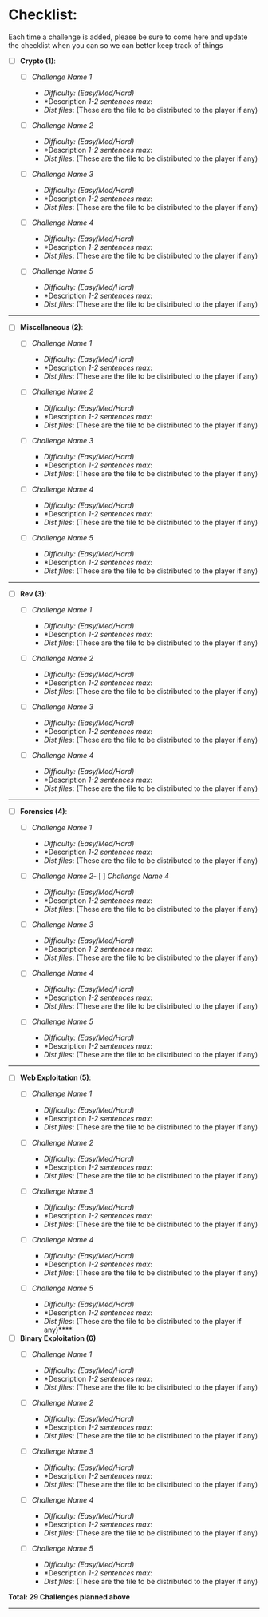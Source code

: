 # Checklist:

Each time a challenge is added, please be sure to come here and update the checklist when you can so we can better keep track of things
- [ ] **Crypto (1)**:
    - [ ] *Challenge Name 1*
        - *Difficulty: (Easy/Med/Hard)*
        - *Description *1-2 sentences max*:
        - *Dist files*: (These are the file to be distributed to the player if any)
    
    - [ ] *Challenge Name 2*
        - *Difficulty: (Easy/Med/Hard)*
        - *Description *1-2 sentences max*:    
        - *Dist files*: (These are the file to be distributed to the player if any)
    
    - [ ] *Challenge Name 3*
        - *Difficulty: (Easy/Med/Hard)*
        - *Description *1-2 sentences max*:
        - *Dist files*: (These are the file to be distributed to the player if any)
    
    - [ ] *Challenge Name 4*
        - *Difficulty: (Easy/Med/Hard)*
        - *Description *1-2 sentences max*:
        - *Dist files*: (These are the file to be distributed to the player if any)
    
    - [ ] *Challenge Name 5*
        - *Difficulty: (Easy/Med/Hard)*
        - *Description *1-2 sentences max*:
        - *Dist files*: (These are the file to be distributed to the player if any)
         
---

- [ ] **Miscellaneous (2)**:
    - [ ] *Challenge Name 1*
        - *Difficulty: (Easy/Med/Hard)*
        - *Description *1-2 sentences max*:
        - *Dist files*: (These are the file to be distributed to the player if any)
    
    - [ ] *Challenge Name 2*
        - *Difficulty: (Easy/Med/Hard)*
        - *Description *1-2 sentences max*:
        - *Dist files*: (These are the file to be distributed to the player if any)
    
    - [ ] *Challenge Name 3*
        - *Difficulty: (Easy/Med/Hard)*
        - *Description *1-2 sentences max*:
        - *Dist files*: (These are the file to be distributed to the player if any)
    
    - [ ] *Challenge Name 4*
        - *Difficulty: (Easy/Med/Hard)*
        - *Description *1-2 sentences max*:
        - *Dist files*: (These are the file to be distributed to the player if any)
    
    - [ ] *Challenge Name 5*
        - *Difficulty: (Easy/Med/Hard)*
        - *Description *1-2 sentences max*:
        - *Dist files*: (These are the file to be distributed to the player if any) 

---

- [ ] **Rev (3)**:
    - [ ] *Challenge Name 1*
        - *Difficulty: (Easy/Med/Hard)*
        - *Description *1-2 sentences max*:
        - *Dist files*: (These are the file to be distributed to the player if any)
    
    - [ ] *Challenge Name 2*
        - *Difficulty: (Easy/Med/Hard)*
        - *Description *1-2 sentences max*:
        - *Dist files*: (These are the file to be distributed to the player if any)
    
    - [ ] *Challenge Name 3*
        - *Difficulty: (Easy/Med/Hard)*
        - *Description *1-2 sentences max*:
        - *Dist files*: (These are the file to be distributed to the player if any)
    
    - [ ] *Challenge Name 4*
        - *Difficulty: (Easy/Med/Hard)*
        - *Description *1-2 sentences max*:
        - *Dist files*: (These are the file to be distributed to the player if any)

---

- [ ] **Forensics (4)**:
    - [ ] *Challenge Name 1*
        - *Difficulty: (Easy/Med/Hard)*
        - *Description *1-2 sentences max*:
        - *Dist files*: (These are the file to be distributed to the player if any)
    
    - [ ] *Challenge Name 2*- [ ] *Challenge Name 4*
        - *Difficulty: (Easy/Med/Hard)*
        - *Description *1-2 sentences max*:
        - *Dist files*: (These are the file to be distributed to the player if any)
    
    - [ ] *Challenge Name 3*
        - *Difficulty: (Easy/Med/Hard)*
        - *Description *1-2 sentences max*:
        - *Dist files*: (These are the file to be distributed to the player if any)
    
    - [ ] *Challenge Name 4*
        - *Difficulty: (Easy/Med/Hard)*
        - *Description *1-2 sentences max*:
        - *Dist files*: (These are the file to be distributed to the player if any)
    
    - [ ] *Challenge Name 5*
        - *Difficulty: (Easy/Med/Hard)*
        - *Description *1-2 sentences max*:
        - *Dist files*: (These are the file to be distributed to the player if any)
    
---

- [ ] **Web Exploitation (5)**:
    - [ ] *Challenge Name 1*
        - *Difficulty: (Easy/Med/Hard)*
        - *Description *1-2 sentences max*:
        - *Dist files*: (These are the file to be distributed to the player if any)
    
    - [ ] *Challenge Name 2*
        - *Difficulty: (Easy/Med/Hard)*
        - *Description *1-2 sentences max*:
        - *Dist files*: (These are the file to be distributed to the player if any)
    
    - [ ] *Challenge Name 3*
        - *Difficulty: (Easy/Med/Hard)*
        - *Description *1-2 sentences max*:
        - *Dist files*: (These are the file to be distributed to the player if any)
    
    - [ ] *Challenge Name 4*
        - *Difficulty: (Easy/Med/Hard)*
        - *Description *1-2 sentences max*:
        - *Dist files*: (These are the file to be distributed to the player if any)
    
    - [ ] *Challenge Name 5*
        - *Difficulty: (Easy/Med/Hard)*
        - *Description *1-2 sentences max*:
        - *Dist files*: (These are the file to be distributed to the player if any)****


- [ ] **Binary Exploitation (6)** 
    - [ ] *Challenge Name 1*
        - *Difficulty: (Easy/Med/Hard)*
        - *Description *1-2 sentences max*:
        - *Dist files*: (These are the file to be distributed to the player if any)
    
    - [ ] *Challenge Name 2*
        - *Difficulty: (Easy/Med/Hard)*
        - *Description *1-2 sentences max*:
        - *Dist files*: (These are the file to be distributed to the player if any)
    
    - [ ] *Challenge Name 3*
        - *Difficulty: (Easy/Med/Hard)*
        - *Description *1-2 sentences max*:
        - *Dist files*: (These are the file to be distributed to the player if any)
    
    - [ ] *Challenge Name 4*
        - *Difficulty: (Easy/Med/Hard)*
        - *Description *1-2 sentences max*:
        - *Dist files*: (These are the file to be distributed to the player if any)
    
    - [ ] *Challenge Name 5*
        - *Difficulty: (Easy/Med/Hard)*
        - *Description *1-2 sentences max*:
        - *Dist files*: (These are the file to be distributed to the player if any)

     
**Total: 29 Challenges planned above**

---